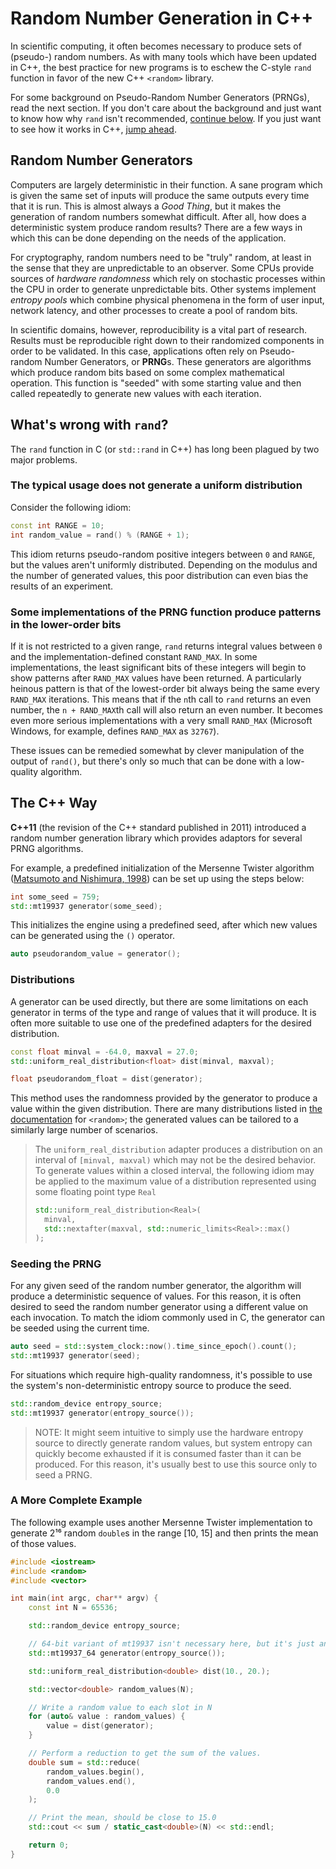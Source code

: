 # Random Number Generation in C++

In scientific computing, it often becomes necessary to produce sets of (pseudo-) random numbers. As with many tools which have been updated in C++, the best practice for new programs is to eschew the C-style `rand` function in favor of the new C++ `<random>` library.

For some background on Pseudo-Random Number Generators (PRNGs), read the next section. If you don't care about the background and just want to know how why `rand` isn't recommended, [continue below](#whats-wrong-with-rand). If you just want to see how it works in C++, [jump ahead](#the-c-way).

## Random Number Generators

Computers are largely deterministic in their function. A sane program which is given the same set of inputs will produce the same outputs every time that it is run. This is almost always a _Good Thing_, but it makes the generation of random numbers somewhat difficult. After all, how does a deterministic system produce random results? There are a few ways in which this can be done depending on the needs of the application. 

For cryptography, random numbers need to be "truly" random, at least in the sense that they are unpredictable to an observer. Some CPUs provide sources of _hardware randomness_ which rely on stochastic processes within the CPU in order to generate unpredictable bits. Other systems implement _entropy pools_ which combine physical phenomena in the form of user input, network latency, and other processes to create a pool of random bits.

In scientific domains, however, reproducibility is a vital part of research. Results must be reproducible right down to their randomized components in order to be validated. In this case, applications often rely on Pseudo-random Number Generators, or **PRNG**s. These generators are algorithms which produce random bits based on some complex mathematical operation. This function is "seeded" with some starting value and then called repeatedly to generate new values with each iteration.

## What's wrong with `rand`?

The `rand` function in C (or `std::rand` in C++) has long been plagued by two major problems.

### The typical usage does not generate a uniform distribution

Consider the following idiom:
```c++
const int RANGE = 10;
int random_value = rand() % (RANGE + 1);
```

This idiom returns pseudo-random positive integers between `0` and `RANGE`, but the values aren't uniformly distributed. Depending on the modulus and the number of generated values, this poor distribution can even bias the results of an experiment.

### Some implementations of the PRNG function produce patterns in the lower-order bits

If it is not restricted to a given range, `rand` returns integral values between `0` and the implementation-defined constant `RAND_MAX`. In some implementations, the least significant bits of these integers will begin to show patterns after `RAND_MAX` values have been returned. A particularly heinous pattern is that of the lowest-order bit always being the same every `RAND_MAX` iterations. This means that if the `n`th call to `rand` returns an even number, the `n + RAND_MAX`th call will also return an even number. It becomes even more serious implementations with a very small `RAND_MAX` (Microsoft Windows, for example, defines `RAND_MAX` as `32767`).

These issues can be remedied somewhat by clever manipulation of the output of `rand()`, but there's only so much that can be done with a low-quality algorithm.

## The C++ Way

**C++11** (the revision of the C++ standard published in 2011) introduced a random number generation library which provides adaptors for several PRNG algorithms.

For example, a predefined initialization of the Mersenne Twister algorithm ([Matsumoto and Nishimura, 1998](https://dl.acm.org/doi/10.1145/272991.272995)) can be set up using the steps below:

```c++
int some_seed = 759;
std::mt19937 generator(some_seed);
```

This initializes the engine using a predefined seed, after which new values can be generated using the `()` operator.

```c++
auto pseudorandom_value = generator();
```

### Distributions

A generator can be used directly, but there are some limitations on each generator in terms of the type and range of values that it will produce. It is often more suitable to use one of the predefined adapters for the desired distribution.

```c++
const float minval = -64.0, maxval = 27.0;
std::uniform_real_distribution<float> dist(minval, maxval);

float pseudorandom_float = dist(generator);
```

This method uses the randomness provided by the generator to produce a value within the given distribution. There are many distributions listed in [the documentation](https://en.cppreference.com/w/cpp/header/random) for `<random>`; the generated values can be tailored to a similarly large number of scenarios.

> The `uniform_real_distribution` adapter produces a distribution on an interval of `[minval, maxval)` which may not be the desired behavior. To generate values within a closed interval, the following idiom may be applied to the maximum value of a distribution represented using some floating point type `Real`
> ```c++
> std::uniform_real_distribution<Real>(
> 	minval,
> 	std::nextafter(maxval, std::numeric_limits<Real>::max()
> );
> ```

### Seeding the PRNG

For any given seed of the random number generator, the algorithm will produce a deterministic sequence of values. For this reason, it is often desired to seed the random number generator using a different value on each invocation. To match the idiom commonly used in C, the generator can be seeded using the current time.

```c++
auto seed = std::system_clock::now().time_since_epoch().count();
std::mt19937 generator(seed);
```

For situations which require high-quality randomness, it's possible to use the system's non-deterministic entropy source to produce the seed. 

```c++
std::random_device entropy_source;
std::mt19937 generator(entropy_source());
```

> NOTE: It might seem intuitive to simply use the hardware entropy source to directly generate random values, but system entropy can quickly become exhausted if it is consumed faster than it can be produced. For this reason, it's usually best to use this source only to seed a PRNG.

### A More Complete Example

The following example uses another Mersenne Twister implementation to generate 2¹⁶ random `double`s in the range [10, 15] and then prints the mean of those values.

```c++
#include <iostream>
#include <random>
#include <vector>

int main(int argc, char** argv) {
	const int N = 65536;

	std::random_device entropy_source;

	// 64-bit variant of mt19937 isn't necessary here, but it's just an example
	std::mt19937_64 generator(entropy_source()); 

	std::uniform_real_distribution<double> dist(10., 20.);

	std::vector<double> random_values(N);

	// Write a random value to each slot in N
	for (auto& value : random_values) {
		value = dist(generator);
	}

	// Perform a reduction to get the sum of the values.
	double sum = std::reduce(
		random_values.begin(), 
		random_values.end(),
		0.0
	);

	// Print the mean, should be close to 15.0
	std::cout << sum / static_cast<double>(N) << std::endl;

	return 0;
}
```


